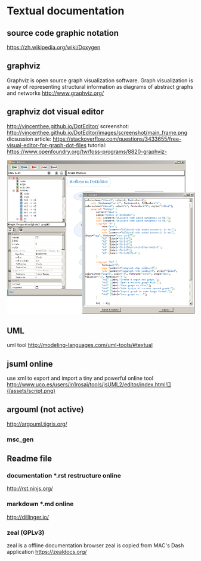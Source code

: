 # Textual documentation

## source code graphic notation

https://zh.wikipedia.org/wiki/Doxygen

## graphviz
Graphviz is open source graph visualization software. Graph visualization is a way of representing structural information as diagrams of abstract graphs and networks
http://www.graphviz.org/

## graphviz dot visual editor
http://vincenthee.github.io/DotEditor/
screenshot:
http://vincenthee.github.io/DotEditor/images/screenshot/main_frame.png
dicsussion article:
https://stackoverflow.com/questions/3433655/free-visual-editor-for-graph-dot-files
tutorial:
https://www.openfoundry.org/tw/foss-programs/8820-graphviz-

![](/assets/dot_editor_script.png)


## 

## UML
uml tool
http://modeling-languages.com/uml-tools/#textual

## jsuml online
use xml to export and import
a tiny and powerful online tool
http://www.uco.es/users/in1rosaj/tools/jsUML2/editor/index.html![](/assets/script.png)

## argouml (not active)

http://argouml.tigris.org/

### msc_gen

## Readme file

### documentation *.rst  restructure online
http://rst.ninjs.org/

### markdown *.md online
http://dillinger.io/

### zeal (GPLv3)
zeal is a offline documentation browser
zeal is copied from MAC's Dash application
https://zealdocs.org/